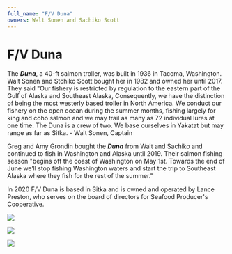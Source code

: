 ```yaml
---
full_name: "F/V Duna"
owners: Walt Sonen and Sachiko Scott
---
```

# F/V Duna

The ***Duna***, a 40-ft salmon troller, was built in 1936 in Tacoma, Washington.  Walt Sonen and Stchiko Scott bought her in 1982 and owned her until 2017.  They said "Our fishery is restricted by regulation to the eastern part of the Gulf of Alaska and Southeast Alaska,  Consequently, we have the distinction of being the most westerly based troller in North America.  We conduct our fishery on the open ocean during the summer months, fishing largely for king and coho salmon and we may trail as many as 72 individual lures at one time.   The Duna is a crew of two.  We base ourselves in Yakatat but may range as far as Sitka. - Walt Sonen, Captain

Greg and Amy Grondin bought the ***Duna*** from Walt and Sachiko and continued to fish in Washington and Alaska until 2019. Their salmon fishing season "begins off the coast of Washington on May 1st. Towards the end of June we’ll stop fishing Washington waters and start the trip to Southeast Alaska where they fish for the rest of the summer."

In 2020 F/V Duna is based in Sitka and is owned and operated by Lance Preston, who serves on the board of directors for Seafood Producer's Cooperative.

![](../asses/images/boats/duna-from-walt-021.jpg)

![](../assets/images/boats/duna.jpeg)

![](../assets/images/boats/duna_cropped.jpeg)
